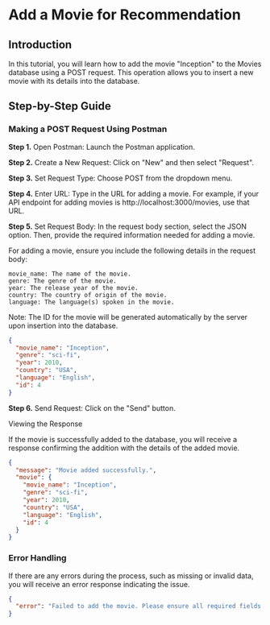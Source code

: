 # Add a Movie for Recommendation

## Introduction

In this tutorial, you will learn how to add the movie "Inception" to the Movies database using a POST request. This operation allows you to insert a new movie with its details into the database.

## Step-by-Step Guide

### Making a POST Request Using Postman

**Step 1.** Open Postman: Launch the Postman application.

**Step 2.** Create a New Request: Click on "New" and then select "Request".

**Step 3.** Set Request Type: Choose POST from the dropdown menu.

**Step 4.** Enter URL: Type in the URL for adding a movie. For example, if your API endpoint for adding movies is http://localhost:3000/movies, use that URL.

**Step 5.** Set Request Body: In the request body section, select the JSON option. Then, provide the required information needed for adding a movie.

For adding a movie, ensure you include the following details in the request body:

    movie_name: The name of the movie.
    genre: The genre of the movie.
    year: The release year of the movie.
    country: The country of origin of the movie.
    language: The language(s) spoken in the movie.

Note: The ID for the movie will be generated automatically by the server upon insertion into the database.

```json
{
  "movie_name": "Inception",
  "genre": "sci-fi",
  "year": 2010,
  "country": "USA",
  "language": "English",
  "id": 4
}
```

**Step 6.** Send Request: Click on the "Send" button.

Viewing the Response

If the movie is successfully added to the database, you will receive a response confirming the addition with the details of the added movie.

```json
{
  "message": "Movie added successfully.",
  "movie": {
    "movie_name": "Inception",
    "genre": "sci-fi",
    "year": 2010,
    "country": "USA",
    "language": "English",
    "id": 4
  }
}
```

### Error Handling

If there are any errors during the process, such as missing or invalid data, you will receive an error response indicating the issue.

```json
{
  "error": "Failed to add the movie. Please ensure all required fields are provided and try again."
}
```
